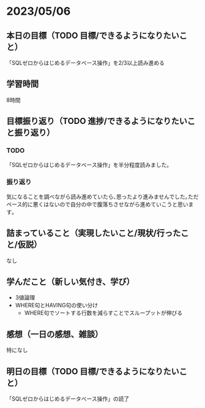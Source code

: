 # 2023/05/06
## 本日の目標（TODO 目標/できるようになりたいこと）
「SQLゼロからはじめるデータベース操作」を2/3以上読み進める
## 学習時間
8時間
## 目標振り返り（TODO 進捗/できるようになりたいこと振り返り）
### TODO
「SQLゼロからはじめるデータベース操作」を半分程度読みました｡
### 振り返り
気になることを調べながら読み進めていたら､思ったより進みませんでした｡ただペース的に悪くはないので自分の中で腹落ちさせながら進めていこうと思います｡
## 詰まっていること（実現したいこと/現状/行ったこと/仮説）
なし
## 学んだこと（新しい気付き、学び）
- 3値論理
- WHERE句とHAVING句の使い分け
  - WHERE句でソートする行数を減らすことでスループットが伸びる 
## 感想（一日の感想、雑談）
特になし
## 明日の目標（TODO 目標/できるようになりたいこと）
「SQLゼロからはじめるデータベース操作」の読了